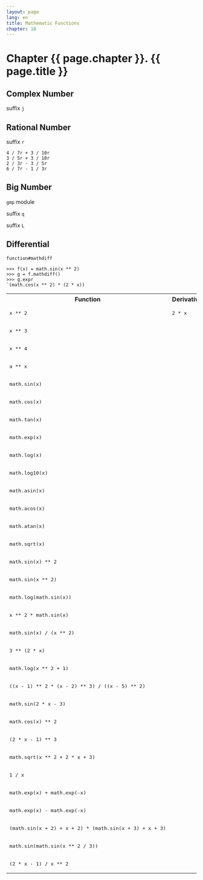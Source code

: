 ```yaml
---
layout: page
lang: en
title: Mathematic Functions
chapter: 18
---
```


# Chapter {{ page.chapter }}. {{ page.title }}

## Complex Number

suffix `j`

## Rational Number

suffix `r`

    4 / 7r + 3 / 10r
	3 / 5r + 3 / 10r
	2 / 3r - 3 / 5r
	6 / 7r - 1 / 3r


## Big Number

`gmp` module

suffix `q`

suffix `L`

## Differential

`function#mathdiff`

    >>> f(x) = math.sin(x ** 2)
    >>> g = f.mathdiff()
	>>> g.expr
	`(math.cos(x ** 2) * (2 * x))
	

<table>
<tr><th>Function</th><th>Derivative</th></tr>
<tr><td><pre>x ** 2</pre></td><td><pre>2 * x</pre></td></tr>
<tr><td><pre>x ** 3</pre></td><td><pre> </pre></td></tr>
<tr><td><pre>x ** 4</pre></td><td><pre> </pre></td></tr>
<tr><td><pre>a ** x</pre></td><td><pre> </pre></td></tr>
<tr><td><pre>math.sin(x)</pre></td><td><pre> </pre></td></tr>
<tr><td><pre>math.cos(x)</pre></td><td><pre> </pre></td></tr>
<tr><td><pre>math.tan(x)</pre></td><td><pre> </pre></td></tr>
<tr><td><pre>math.exp(x)</pre></td><td><pre> </pre></td></tr>
<tr><td><pre>math.log(x)</pre></td><td><pre> </pre></td></tr>
<tr><td><pre>math.log10(x)</pre></td><td><pre> </pre></td></tr>
<tr><td><pre>math.asin(x)</pre></td><td><pre> </pre></td></tr>
<tr><td><pre>math.acos(x)</pre></td><td><pre> </pre></td></tr>
<tr><td><pre>math.atan(x)</pre></td><td><pre> </pre></td></tr>
<tr><td><pre>math.sqrt(x)</pre></td><td><pre> </pre></td></tr>
<tr><td><pre>math.sin(x) ** 2</pre></td><td><pre> </pre></td></tr>
<tr><td><pre>math.sin(x ** 2)</pre></td><td><pre> </pre></td></tr>
<tr><td><pre>math.log(math.sin(x))</pre></td><td><pre> </pre></td></tr>
<tr><td><pre>x ** 2 * math.sin(x)</pre></td><td><pre> </pre></td></tr>
<tr><td><pre>math.sin(x) / (x ** 2)</pre></td><td><pre> </pre></td></tr>
<tr><td><pre>3 ** (2 * x)</pre></td><td><pre> </pre></td></tr>
<tr><td><pre>math.log(x ** 2 + 1)</pre></td><td><pre> </pre></td></tr>
<tr><td><pre>((x - 1) ** 2 * (x - 2) ** 3) / ((x - 5) ** 2)</pre></td><td><pre> </pre></td></tr>
<tr><td><pre>math.sin(2 * x - 3)</pre></td><td><pre> </pre></td></tr>
<tr><td><pre>math.cos(x) ** 2</pre></td><td><pre> </pre></td></tr>
<tr><td><pre>(2 * x - 1) ** 3</pre></td><td><pre> </pre></td></tr>
<tr><td><pre>math.sqrt(x ** 2 + 2 * x + 3)</pre></td><td><pre> </pre></td></tr>
<tr><td><pre>1 / x</pre></td><td><pre> </pre></td></tr>
<tr><td><pre>math.exp(x) + math.exp(-x)</pre></td><td><pre> </pre></td></tr>
<tr><td><pre>math.exp(x) - math.exp(-x)</pre></td><td><pre> </pre></td></tr>
<tr><td><pre>(math.sin(x + 2) + x + 2) * (math.sin(x + 3) + x + 3)</pre></td><td><pre> </pre></td></tr>
<tr><td><pre>math.sin(math.sin(x ** 2 / 3))</pre></td><td><pre> </pre></td></tr>
<tr><td><pre>(2 * x - 1) / x ** 2</pre></td><td><pre> </pre></td></tr>
</table>
